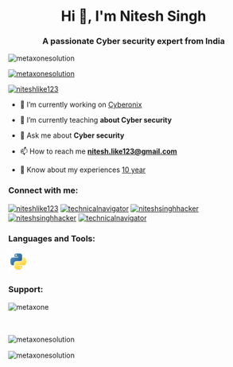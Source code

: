 <h1 align="center">Hi 👋, I'm Nitesh Singh</h1>
<h3 align="center">A passionate Cyber security expert from India</h3>

<p align="left"> <img src="https://komarev.com/ghpvc/?username=metaxonesolution&label=Profile%20views&color=0e75b6&style=flat" alt="metaxonesolution" /> </p>

<p align="left"> <a href="https://github.com/ryo-ma/github-profile-trophy"><img src="https://github-profile-trophy.vercel.app/?username=metaxonesolution" alt="metaxonesolution" /></a> </p>

<p align="left"> <a href="https://twitter.com/niteshlike123" target="blank"><img src="https://img.shields.io/twitter/follow/niteshlike123?logo=twitter&style=for-the-badge" alt="niteshlike123" /></a> </p>

- 🔭 I’m currently working on [Cyberonix](https://github.com/TeamMetaxone/Cyberonix)

- 🌱 I’m currently teaching **about Cyber security**

- 💬 Ask me about **Cyber security**

- 📫 How to reach me **nitesh.like123@gmail.com**

- 📄 Know about my experiences [10 year]()

<h3 align="left">Connect with me:</h3>
<p align="left">
<a href="https://twitter.com/niteshlike123" target="blank"><img align="center" src="https://raw.githubusercontent.com/rahuldkjain/github-profile-readme-generator/master/src/images/icons/Social/twitter.svg" alt="niteshlike123" height="30" width="40" /></a>
<a href="https://linkedin.com/in/technicalnavigator" target="blank"><img align="center" src="https://raw.githubusercontent.com/rahuldkjain/github-profile-readme-generator/master/src/images/icons/Social/linked-in-alt.svg" alt="technicalnavigator" height="30" width="40" /></a>
<a href="https://fb.com/niteshsinghhacker" target="blank"><img align="center" src="https://raw.githubusercontent.com/rahuldkjain/github-profile-readme-generator/master/src/images/icons/Social/facebook.svg" alt="niteshsinghhacker" height="30" width="40" /></a>
<a href="https://instagram.com/niteshsinghhacker" target="blank"><img align="center" src="https://raw.githubusercontent.com/rahuldkjain/github-profile-readme-generator/master/src/images/icons/Social/instagram.svg" alt="niteshsinghhacker" height="30" width="40" /></a>
<a href="https://www.youtube.com/c/technicalnavigator" target="blank"><img align="center" src="https://raw.githubusercontent.com/rahuldkjain/github-profile-readme-generator/master/src/images/icons/Social/youtube.svg" alt="technicalnavigator" height="30" width="40" /></a>
</p>

<h3 align="left">Languages and Tools:</h3>
<p align="left"> <a href="https://www.python.org" target="_blank" rel="noreferrer"> <img src="https://raw.githubusercontent.com/devicons/devicon/master/icons/python/python-original.svg" alt="python" width="40" height="40"/> </a> </p>


<h3 align="left">Support:</h3>
<p><a href="https://www.buymeacoffee.com/metaxone"> <img align="left" src="https://cdn.buymeacoffee.com/buttons/v2/default-yellow.png" height="50" width="210" alt="metaxone" /></a></p><br><br>
</br>

<p><img align="left" src="https://github-readme-stats.vercel.app/api?username=metaxonesolution&show_icons=true&theme=dark&locale=en" alt="metaxonesolution" /></p></br>

<p><img align="center" src="https://github-readme-streak-stats.herokuapp.com/?user=metaxonesolution&theme=dark" alt="metaxonesolution" /></p>

